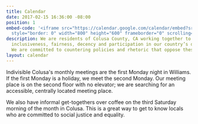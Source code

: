 ```yaml
---
title: Calendar
date: 2017-02-15 16:36:00 -08:00
position: 1
embed-code: '<iframe src="https://calendar.google.com/calendar/embed?src=indivisiblecolusa%40gmail.com&ctz=America/Los_Angeles"
  style="border: 0" width="800" height="600" frameborder="0" scrolling="no"></iframe>'
description: We are residents of Colusa County, CA working together to advocate for
  inclusiveness, fairness, decency and participation in our country’s democratic processes.
  We are committed to countering policies and rhetoric that oppose these values.
layout: calendar
---
```


Indivisible Colusa's monthly meetings are the first Monday night in Williams. If the first Monday is a holiday, we meet the second Monday. Our meeting place is on the second floor with no elevator; we are searching for an accessible, centrally located meeting place. 

We also have informal get-togethers over coffee on the third Saturday morning of the month in Colusa. This is a great way to get to know locals who are committed to social justice and equality. 